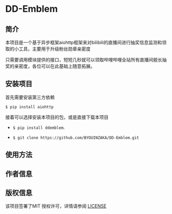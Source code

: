 # DD-Emblem
## 简介
本项目是一个基于异步框架aiohttp框架来对bilibili的直播间进行抽奖信息监测和领取的小工具，主要用于升级粉丝勋章亲密度

只需要调用模块提供的接口，短短几秒就可以领取哔哩哔哩全站所有直播间舰长抽奖的亲密度，各位可以在此基础上随意拓展。
## 安装项目
首先需要安装第三方依赖

`$ pip install aiohttp`

接着可以选择安装本项目的包，或是直接下载本项目


- `$ pip install ddemblem`.


- `$ git clone https://github.com/BYOUINZAKA/DD-Emblem.git`

## 使用方法
## 作者信息
## 版权信息
该项目签署了MIT 授权许可，详情请参阅 [LICENSE](https://github.com/BYOUINZAKA/DD-Emblem/blob/master/LICENSE)